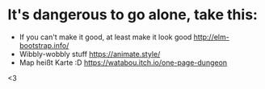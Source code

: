 # It's dangerous to go alone, take this:

- If you can't make it good, at least make it look good <http://elm-bootstrap.info/>
- Wibbly-wobbly stuff <https://animate.style/>
- Map heißt Karte :D <https://watabou.itch.io/one-page-dungeon>

<3
